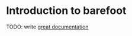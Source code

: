 # Introduction to barefoot

TODO: write [great documentation](http://jacobian.org/writing/what-to-write/)
